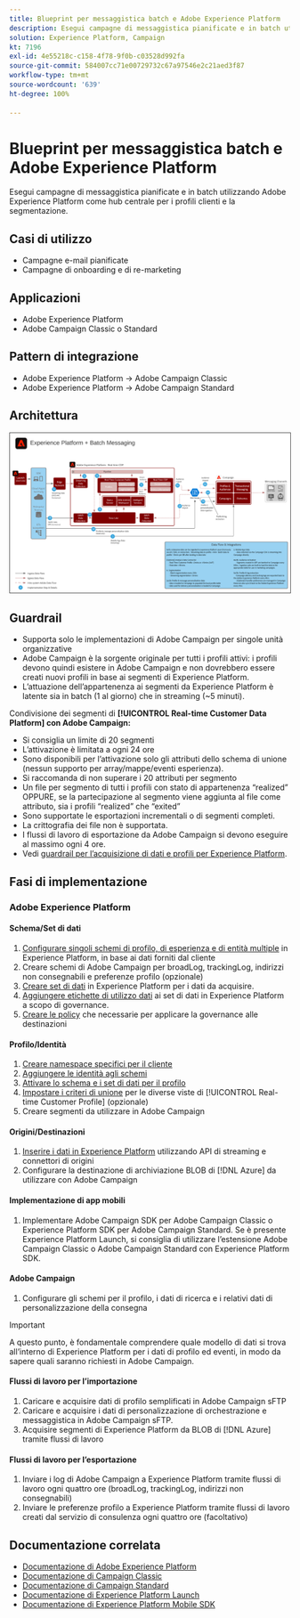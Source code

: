 ```yaml
---
title: Blueprint per messaggistica batch e Adobe Experience Platform
description: Esegui campagne di messaggistica pianificate e in batch utilizzando Adobe Experience Platform come hub centrale per i profili clienti e la segmentazione.
solution: Experience Platform, Campaign
kt: 7196
exl-id: 4e55218c-c158-4f78-9f0b-c03528d992fa
source-git-commit: 584007cc71e00729732c67a97546e2c21aed3f87
workflow-type: tm+mt
source-wordcount: '639'
ht-degree: 100%

---
```


# Blueprint per messaggistica batch e Adobe Experience Platform

Esegui campagne di messaggistica pianificate e in batch utilizzando Adobe Experience Platform come hub centrale per i profili clienti e la segmentazione.

## Casi di utilizzo

* Campagne e-mail pianificate
* Campagne di onboarding e di re-marketing

## Applicazioni

* Adobe Experience Platform
* Adobe Campaign Classic o Standard

## Pattern di integrazione

* Adobe Experience Platform → Adobe Campaign Classic
* Adobe Experience Platform → Adobe Campaign Standard

## Architettura

<img src="assets/aepbatch.svg" alt="Architettura di riferimento per il blueprint per messaggistica batch e Adobe Experience Platform" style="border:1px solid #4a4a4a" />

## Guardrail

* Supporta solo le implementazioni di Adobe Campaign per singole unità organizzative
* Adobe Campaign è la sorgente originale per tutti i profili attivi: i profili devono quindi esistere in Adobe Campaign e non dovrebbero essere creati nuovi profili in base ai segmenti di Experience Platform.
* L’attuazione dell’appartenenza ai segmenti da Experience Platform è latente sia in batch (1 al giorno) che in streaming (~5 minuti).

Condivisione dei segmenti di **[!UICONTROL Real-time Customer Data Platform] con Adobe Campaign:**

* Si consiglia un limite di 20 segmenti
* L’attivazione è limitata a ogni 24 ore
* Sono disponibili per l’attivazione solo gli attributi dello schema di unione (nessun supporto per array/mappe/eventi esperienza).
* Si raccomanda di non superare i 20 attributi per segmento
* Un file per segmento di tutti i profili con stato di appartenenza “realized” OPPURE, se la partecipazione al segmento viene aggiunta al file come attributo, sia i profili “realized” che “exited”
* Sono supportate le esportazioni incrementali o di segmenti completi.
* La crittografia dei file non è supportata.
* I flussi di lavoro di esportazione da Adobe Campaign si devono eseguire al massimo ogni 4 ore.
* Vedi [guardrail per l’acquisizione di dati e profili per Experience Platform](https://experienceleague.adobe.com/docs/experience-platform/profile/guardrails.html?lang=it).

## Fasi di implementazione

### Adobe Experience Platform

#### Schema/Set di dati

1. [Configurare singoli schemi di profilo, di esperienza e di entità multiple](https://experienceleague.adobe.com/docs/platform-learn/tutorials/schemas/create-a-schema.html?lang=it) in Experience Platform, in base ai dati forniti dal cliente
1. Creare schemi di Adobe Campaign per broadLog, trackingLog, indirizzi non consegnabili e preferenze profilo (opzionale)
1. [Creare set di dati](https://experienceleague.adobe.com/docs/platform-learn/tutorials/data-ingestion/create-datasets-and-ingest-data.html?lang=it) in Experience Platform per i dati da acquisire.
1. [Aggiungere etichette di utilizzo dati](https://experienceleague.adobe.com/docs/platform-learn/tutorials/data-governance/classify-data-using-governance-labels.html?lang=it) ai set di dati in Experience Platform a scopo di governance.
1. [Creare le policy](https://experienceleague.adobe.com/docs/platform-learn/tutorials/data-governance/create-data-usage-policies.html?lang=it) che necessarie per applicare la governance alle destinazioni

#### Profilo/Identità

1. [Creare namespace specifici per il cliente](https://experienceleague.adobe.com/docs/platform-learn/tutorials/identities/label-ingest-and-verify-identity-data.html?lang=it)
1. [Aggiungere le identità agli schemi](https://experienceleague.adobe.com/docs/platform-learn/tutorials/identities/label-ingest-and-verify-identity-data.html)
1. [Attivare lo schema e i set di dati per il profilo](https://experienceleague.adobe.com/docs/platform-learn/tutorials/profiles/bring-data-into-the-real-time-customer-profile.html?lang=it)
1. [Impostare i criteri di unione](https://experienceleague.adobe.com/docs/platform-learn/tutorials/profiles/create-merge-policies.html?lang=it) per le diverse viste di [!UICONTROL Real-time Customer Profile] (opzionale)
1. Creare segmenti da utilizzare in Adobe Campaign

#### Origini/Destinazioni

1. [Inserire i dati in Experience Platform](https://experienceleague.adobe.com/?recommended=ExperiencePlatform-D-1-2020.1.dataingestion&amp;lang=it) utilizzando API di streaming e connettori di origini
1. Configurare la destinazione di archiviazione BLOB di [!DNL Azure] da utilizzare con Adobe Campaign

#### Implementazione di app mobili

1. Implementare Adobe Campaign SDK per Adobe Campaign Classic o Experience Platform SDK per Adobe Campaign Standard. Se è presente Experience Platform Launch, si consiglia di utilizzare l’estensione Adobe Campaign Classic o Adobe Campaign Standard con Experience Platform SDK.

#### Adobe Campaign

1. Configurare gli schemi per il profilo, i dati di ricerca e i relativi dati di personalizzazione della consegna

>[!IMPORTANT]
>
>A questo punto, è fondamentale comprendere quale modello di dati si trova all’interno di Experience Platform per i dati di profilo ed eventi, in modo da sapere quali saranno richiesti in Adobe Campaign.

#### Flussi di lavoro per l’importazione

1. Caricare e acquisire dati di profilo semplificati in Adobe Campaign sFTP
1. Caricare e acquisire i dati di personalizzazione di orchestrazione e messaggistica in Adobe Campaign sFTP.
1. Acquisire segmenti di Experience Platform da BLOB di [!DNL Azure] tramite flussi di lavoro

#### Flussi di lavoro per l’esportazione

1. Inviare i log di Adobe Campaign a Experience Platform tramite flussi di lavoro ogni quattro ore (broadLog, trackingLog, indirizzi non consegnabili)
1. Inviare le preferenze profilo a Experience Platform tramite flussi di lavoro creati dal servizio di consulenza ogni quattro ore (facoltativo)


## Documentazione correlata

* [Documentazione di Adobe Experience Platform](https://experienceleague.adobe.com/docs/experience-platform.html?lang=it)
* [Documentazione di Campaign Classic](https://experienceleague.adobe.com/docs/campaign-classic.html?lang=it)
* [Documentazione di Campaign Standard](https://experienceleague.adobe.com/docs/campaign-standard.html?lang=it)
* [Documentazione di Experience Platform Launch](https://experienceleague.adobe.com/docs/launch.html?lang=it)
* [Documentazione di Experience Platform Mobile SDK](https://experienceleague.adobe.com/docs/mobile.html?lang=it)
